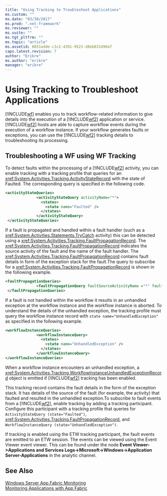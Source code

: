 ```yaml
---
title: "Using Tracking to Troubleshoot Applications"
ms.custom: ""
ms.date: "03/30/2017"
ms.prod: ".net-framework"
ms.reviewer: ""
ms.suite: ""
ms.tgt_pltfrm: ""
ms.topic: "article"
ms.assetid: 8851adde-c3c2-4391-9523-d8eb831490af
caps.latest.revision: 7
author: "Erikre"
ms.author: "erikre"
manager: "erikre"
---
```

# Using Tracking to Troubleshoot Applications
[!INCLUDE[wf](../../../includes/wf-md.md)] enables you to track workflow-related information to give details into the execution of a [!INCLUDE[wf2](../../../includes/wf2-md.md)] application or service. [!INCLUDE[wf2](../../../includes/wf2-md.md)] hosts are able to capture workflow events during the execution of a workflow instance. If your workflow generates faults or exceptions, you can use the [!INCLUDE[wf2](../../../includes/wf2-md.md)] tracking details to troubleshooting its processing.  
  
## Troubleshooting a WF using WF Tracking  
 To detect faults within the processing of a [!INCLUDE[wf2](../../../includes/wf2-md.md)] activity, you can enable tracking with a tracking profile that queries for an <xref:System.Activities.Tracking.ActivityStateRecord> with the state of Faulted. The corresponding query is specified in the following code.  
  
```xml  
<activityStateQueries>  
              <activityStateQuery activityName="*">  
                <states>  
                  <state name="Faulted" />  
                </states>  
              </activityStateQuery>  
 </activityStateQueries>  
```  
  
 If a fault is propagated and handled within a fault handler (such as a <xref:System.Activities.Statements.TryCatch> activity) this can be detected using a <xref:System.Activities.Tracking.FaultPropagationRecord>. The <xref:System.Activities.Tracking.FaultPropagationRecord> indicates the source activity of the fault and the name of the fault handler. The <xref:System.Activities.Tracking.FaultPropagationRecord> contains fault details in form of the exception stack for the fault.The query to subscribe for a <xref:System.Activities.Tracking.FaultPropagationRecord> is shown in the following example.  
  
```xml  
<faultPropagationQueries>  
              <faultPropagationQuery faultSourceActivityName ="*" faultHandlerActivityName="*"/>  
 </faultPropagationQueries>  
```  
  
 If a fault is not handled within the workflow it results in an unhandled exception at the workflow instance and the workflow instance is aborted. To understand the details of the unhandled exception, the tracking profile must query the workflow instance record with `state name="UnhandledException"` as specified in the following example.  
  
```xml  
<workflowInstanceQueries>  
              <workflowInstanceQuery>  
                <states>  
                  <state name="UnhandledException" />  
                </states>  
              </workflowInstanceQuery>  
</workflowInstanceQueries>  
```  
  
 When a workflow instance encounters an unhandled exception, a <xref:System.Activities.Tracking.WorkflowInstanceUnhandledExceptionRecord> object is emitted if [!INCLUDE[wf2](../../../includes/wf2-md.md)] tracking has been enabled.  
  
 This tracking record contains the fault details in the form of the exception stack. It has details of the source of the fault (for example, the activity) that faulted and resulted in the unhandled exception.To subscribe to fault events from a [!INCLUDE[wf2](../../../includes/wf2-md.md)], enable tracking by adding a tracking participant. Configure this participant with a tracking profile that queries for `ActivityStateQuery (state="Faulted")`, <xref:System.Activities.Tracking.FaultPropagationRecord>, and `WorkflowInstanceQuery (state="UnhandledException")`.  
  
 If tracking is enabled using the ETW tracking participant, the fault events are emitted to an ETW session. The events can be viewed using the Event Viewer event viewer. This can be found under the node **Event Viewer->Applications and Services Logs->Microsoft->Windows->Application Server-Applications** in the analytic channel.  
  
## See Also  
 [Windows Server App Fabric Monitoring](http://go.microsoft.com/fwlink/?LinkId=201273)   
 [Monitoring Applications with App Fabric](http://go.microsoft.com/fwlink/?LinkId=201275)
